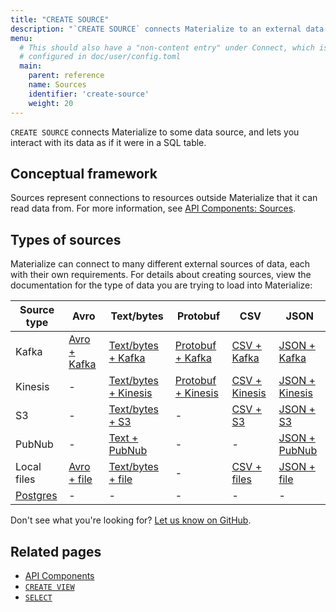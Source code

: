 ```yaml
---
title: "CREATE SOURCE"
description: "`CREATE SOURCE` connects Materialize to an external data source."
menu:
  # This should also have a "non-content entry" under Connect, which is
  # configured in doc/user/config.toml
  main:
    parent: reference
    name: Sources
    identifier: 'create-source'
    weight: 20
---
```


`CREATE SOURCE` connects Materialize to some data source, and lets you interact
with its data as if it were in a SQL table.

## Conceptual framework

Sources represent connections to resources outside Materialize that it can read
data from. For more information, see [API Components:
Sources](../../overview/api-components#sources).

## Types of sources

Materialize can connect to many different external sources of data, each with
their own requirements. For details about creating sources, view the
documentation for the type of data you are trying to load into Materialize:

Source type     | Avro                         | Text/bytes                             | Protobuf                                 | CSV                            | JSON
----------------|------------------------------|----------------------------------------|------------------------------------------|--------------------------------|---------------------------------
Kafka           | [Avro + Kafka](./avro-kafka) | [Text/bytes + Kafka](./text-kafka)     | [Protobuf + Kafka](./protobuf-kafka)     | [CSV + Kafka](./csv-kafka)     | [JSON + Kafka](./json-kafka)
Kinesis         | -                            | [Text/bytes + Kinesis](./text-kinesis) | [Protobuf + Kinesis](./protobuf-kinesis) | [CSV + Kinesis](./csv-kinesis) | [JSON + Kinesis](./json-kinesis)
S3              | -                            | [Text/bytes + S3](./text-s3)           | -                                        | [CSV + S3](./csv-s3)           | [JSON + S3](./json-s3)
PubNub          | -                            | [Text + PubNub](./text-pubnub)         | -                                        | -                              | [JSON + PubNub](./json-pubnub)
Local files     | [Avro + file](./avro-file)   | [Text/bytes + file](./text-file)       | -                                        | [CSV + files](./csv-file)      | [JSON + file](./json-file)
[Postgres](./postgres)  | -  | - | -  | -  | -


Don't see what you're looking for? [Let us know on GitHub](https://github.com/MaterializeInc/materialize/issues/new?labels=C-feature&template=feature.md).

## Related pages

- [API Components](../../overview/api-components)
- [`CREATE VIEW`](../create-view)
- [`SELECT`](../select)
